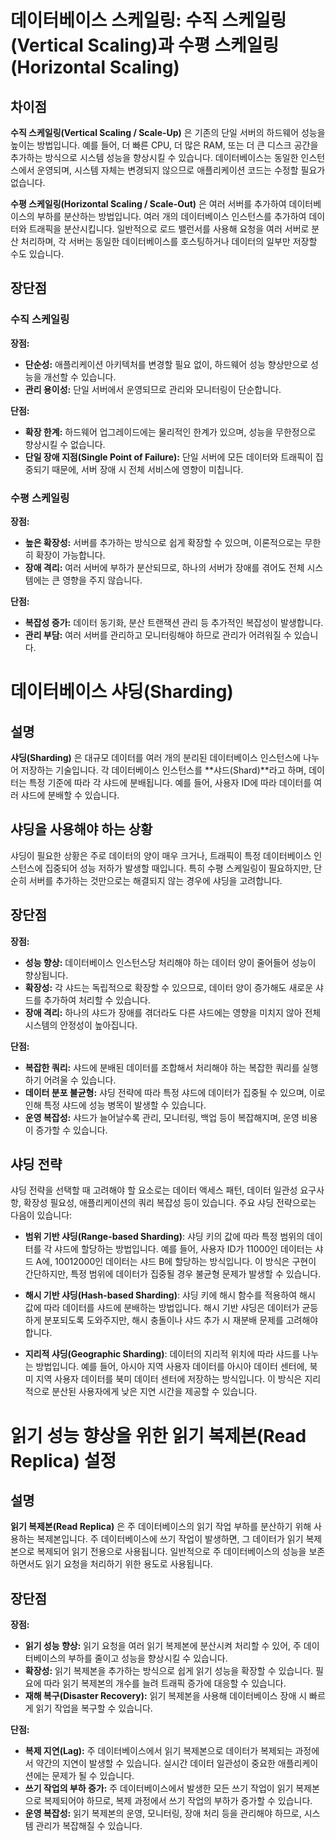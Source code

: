 # 데이터베이스 스케일링: 수직 스케일링(Vertical Scaling)과 수평 스케일링(Horizontal Scaling)

## 차이점

**수직 스케일링(Vertical Scaling / Scale-Up)** 은 기존의 단일 서버의 하드웨어 성능을 높이는 방법입니다. 예를 들어, 더 빠른 CPU, 더 많은 RAM, 또는 더 큰 디스크 공간을 추가하는 방식으로 시스템 성능을 향상시킬 수 있습니다. 데이터베이스는 동일한 인스턴스에서 운영되며, 시스템 자체는 변경되지 않으므로 애플리케이션 코드는 수정할 필요가 없습니다.

**수평 스케일링(Horizontal Scaling / Scale-Out)** 은 여러 서버를 추가하여 데이터베이스의 부하를 분산하는 방법입니다. 여러 개의 데이터베이스 인스턴스를 추가하여 데이터와 트래픽을 분산시킵니다. 일반적으로 로드 밸런서를 사용해 요청을 여러 서버로 분산 처리하며, 각 서버는 동일한 데이터베이스를 호스팅하거나 데이터의 일부만 저장할 수도 있습니다.

## 장단점

### 수직 스케일링

**장점:**

- **단순성:** 애플리케이션 아키텍처를 변경할 필요 없이, 하드웨어 성능 향상만으로 성능을 개선할 수 있습니다.
- **관리 용이성:** 단일 서버에서 운영되므로 관리와 모니터링이 단순합니다.

**단점:**

- **확장 한계:** 하드웨어 업그레이드에는 물리적인 한계가 있으며, 성능을 무한정으로 향상시킬 수 없습니다.
- **단일 장애 지점(Single Point of Failure):** 단일 서버에 모든 데이터와 트래픽이 집중되기 때문에, 서버 장애 시 전체 서비스에 영향이 미칩니다.

### 수평 스케일링

**장점:**

- **높은 확장성:** 서버를 추가하는 방식으로 쉽게 확장할 수 있으며, 이론적으로는 무한히 확장이 가능합니다.
- **장애 격리:** 여러 서버에 부하가 분산되므로, 하나의 서버가 장애를 겪어도 전체 시스템에는 큰 영향을 주지 않습니다.

**단점:**

- **복잡성 증가:** 데이터 동기화, 분산 트랜잭션 관리 등 추가적인 복잡성이 발생합니다.
- **관리 부담:** 여러 서버를 관리하고 모니터링해야 하므로 관리가 어려워질 수 있습니다.

# 데이터베이스 샤딩(Sharding)

## 설명

**샤딩(Sharding)** 은 대규모 데이터를 여러 개의 분리된 데이터베이스 인스턴스에 나누어 저장하는 기술입니다. 각 데이터베이스 인스턴스를 **샤드(Shard)**라고 하며, 데이터는 특정 기준에 따라 각 샤드에 분배됩니다. 예를 들어, 사용자 ID에 따라 데이터를 여러 샤드에 분배할 수 있습니다.

## 샤딩을 사용해야 하는 상황

샤딩이 필요한 상황은 주로 데이터의 양이 매우 크거나, 트래픽이 특정 데이터베이스 인스턴스에 집중되어 성능 저하가 발생할 때입니다. 특히 수평 스케일링이 필요하지만, 단순히 서버를 추가하는 것만으로는 해결되지 않는 경우에 샤딩을 고려합니다.

## 장단점

**장점:**

- **성능 향상:** 데이터베이스 인스턴스당 처리해야 하는 데이터 양이 줄어들어 성능이 향상됩니다.
- **확장성:** 각 샤드는 독립적으로 확장할 수 있으므로, 데이터 양이 증가해도 새로운 샤드를 추가하여 처리할 수 있습니다.
- **장애 격리:** 하나의 샤드가 장애를 겪더라도 다른 샤드에는 영향을 미치지 않아 전체 시스템의 안정성이 높아집니다.

**단점:**

- **복잡한 쿼리:** 샤드에 분배된 데이터를 조합해서 처리해야 하는 복잡한 쿼리를 실행하기 어려울 수 있습니다.
- **데이터 분포 불균형:** 샤딩 전략에 따라 특정 샤드에 데이터가 집중될 수 있으며, 이로 인해 특정 샤드에 성능 병목이 발생할 수 있습니다.
- **운영 복잡성:** 샤드가 늘어날수록 관리, 모니터링, 백업 등이 복잡해지며, 운영 비용이 증가할 수 있습니다.

## 샤딩 전략

샤딩 전략을 선택할 때 고려해야 할 요소로는 데이터 액세스 패턴, 데이터 일관성 요구사항, 확장성 필요성, 애플리케이션의 쿼리 복잡성 등이 있습니다. 주요 샤딩 전략으로는 다음이 있습니다:

- **범위 기반 샤딩(Range-based Sharding)**: 샤딩 키의 값에 따라 특정 범위의 데이터를 각 샤드에 할당하는 방법입니다. 예를 들어, 사용자 ID가 11000인 데이터는 샤드 A에, 10012000인 데이터는 샤드 B에 할당하는 방식입니다. 이 방식은 구현이 간단하지만, 특정 범위에 데이터가 집중될 경우 불균형 문제가 발생할 수 있습니다.

- **해시 기반 샤딩(Hash-based Sharding)**: 샤딩 키에 해시 함수를 적용하여 해시 값에 따라 데이터를 샤드에 분배하는 방법입니다. 해시 기반 샤딩은 데이터가 균등하게 분포되도록 도와주지만, 해시 충돌이나 샤드 추가 시 재분배 문제를 고려해야 합니다.

- **지리적 샤딩(Geographic Sharding)**: 데이터의 지리적 위치에 따라 샤드를 나누는 방법입니다. 예를 들어, 아시아 지역 사용자 데이터를 아시아 데이터 센터에, 북미 지역 사용자 데이터를 북미 데이터 센터에 저장하는 방식입니다. 이 방식은 지리적으로 분산된 사용자에게 낮은 지연 시간을 제공할 수 있습니다.

# 읽기 성능 향상을 위한 읽기 복제본(Read Replica) 설정

## 설명

**읽기 복제본(Read Replica)** 은 주 데이터베이스의 읽기 작업 부하를 분산하기 위해 사용하는 복제본입니다. 주 데이터베이스에 쓰기 작업이 발생하면, 그 데이터가 읽기 복제본으로 복제되어 읽기 전용으로 사용됩니다. 일반적으로 주 데이터베이스의 성능을 보존하면서도 읽기 요청을 처리하기 위한 용도로 사용됩니다.

## 장단점

**장점:**

- **읽기 성능 향상:** 읽기 요청을 여러 읽기 복제본에 분산시켜 처리할 수 있어, 주 데이터베이스의 부하를 줄이고 성능을 향상시킬 수 있습니다.
- **확장성:** 읽기 복제본을 추가하는 방식으로 쉽게 읽기 성능을 확장할 수 있습니다. 필요에 따라 읽기 복제본의 개수를 늘려 트래픽 증가에 대응할 수 있습니다.
- **재해 복구(Disaster Recovery):** 읽기 복제본을 사용해 데이터베이스 장애 시 빠르게 읽기 작업을 복구할 수 있습니다.

**단점:**

- **복제 지연(Lag):** 주 데이터베이스에서 읽기 복제본으로 데이터가 복제되는 과정에서 약간의 지연이 발생할 수 있습니다. 실시간 데이터 일관성이 중요한 애플리케이션에는 문제가 될 수 있습니다.
- **쓰기 작업의 부하 증가:** 주 데이터베이스에서 발생한 모든 쓰기 작업이 읽기 복제본으로 복제되어야 하므로, 복제 과정에서 쓰기 작업의 부하가 증가할 수 있습니다.
- **운영 복잡성:** 읽기 복제본의 운영, 모니터링, 장애 처리 등을 관리해야 하므로, 시스템 관리가 복잡해질 수 있습니다.
